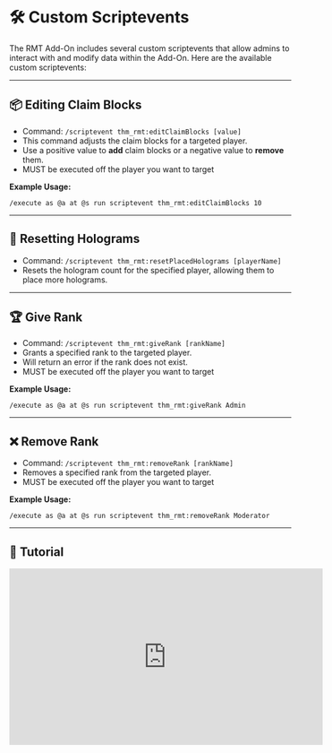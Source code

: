 # 🛠️ Custom Scriptevents

The RMT Add-On includes several custom scriptevents that allow admins to interact with and modify data within the Add-On. Here are the available custom scriptevents:

---

## 📦 Editing Claim Blocks

* Command: `/scriptevent thm_rmt:editClaimBlocks [value]`
* This command adjusts the claim blocks for a targeted player.
* Use a positive value to **add** claim blocks or a negative value to **remove** them.
* MUST be executed off the player you want to target

**Example Usage:**

```
/execute as @a at @s run scriptevent thm_rmt:editClaimBlocks 10
```

---

## 📝 Resetting Holograms

* Command: `/scriptevent thm_rmt:resetPlacedHolograms [playerName]`
* Resets the hologram count for the specified player, allowing them to place more holograms.

---

## 🏆 Give Rank

* Command: `/scriptevent thm_rmt:giveRank [rankName]`
* Grants a specified rank to the targeted player.
* Will return an error if the rank does not exist.
* MUST be executed off the player you want to target

**Example Usage:**

```
/execute as @a at @s run scriptevent thm_rmt:giveRank Admin
```

---

## ❌ Remove Rank

* Command: `/scriptevent thm_rmt:removeRank [rankName]`
* Removes a specified rank from the targeted player.
* MUST be executed off the player you want to target

**Example Usage:**

```
/execute as @a at @s run scriptevent thm_rmt:removeRank Moderator
```

---

## 🎥 Tutorial

<iframe width="560" height="315" src="https://www.youtube.com/embed/f9dQegArmWI?si=t0uSBhiw-ELmuyf2&amp;start=2298" title="Custom Scriptevents Tutorial" frameborder="0" allow="accelerometer; autoplay; clipboard-write; encrypted-media; gyroscope; picture-in-picture; web-share" referrerpolicy="strict-origin-when-cross-origin" allowfullscreen></iframe>
